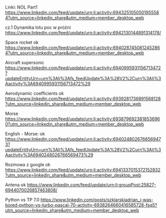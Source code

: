 Linki:
NOL Part1
https://www.linkedin.com/feed/update/urn:li:activity:6943251050501955584?utm_source=linkedin_share&utm_medium=member_desktop_web


cz.1 Dynamika lotu poc w próżni
https://www.linkedin.com/feed/update/urn:li:activity:6942130144891314178/

Space rocket ok 
https://www.linkedin.com/feed/update/urn:li:activity:6940287450812452864?utm_source=linkedin_share&utm_medium=member_desktop_web



Aircraft supersonic 
https://www.linkedin.com/feed/update/urn:li:activity:6940995931156713472?updateEntityUrn=urn%3Ali%3Afs_feedUpdate%3A%28V2%2Curn%3Ali%3Aactivity%3A6940995931156713472%29

Aerodynamic coefficients ok
https://www.linkedin.com/feed/update/urn:li:activity:6939281736891568128?utm_source=linkedin_share&utm_medium=member_desktop_web




Morse
https://www.linkedin.com/feed/update/urn:li:activity:6938796923818536960?utm_source=linkedin_share&utm_medium=member_desktop_web

English - Morse: ok
https://www.linkedin.com/feed/update/urn:li:activity:6940248026766569473?updateEntityUrn=urn%3Ali%3Afs_feedUpdate%3A%28V2%2Curn%3Ali%3Aactivity%3A6940248026766569473%29

Rozmowa z google ok 
https://www.linkedin.com/feed/update/urn:li:activity:6941337015372152832?utm_source=linkedin_share&utm_medium=member_desktop_web


Antena ok
https://www.linkedin.com/feed/update/urn:li:groupPost:25827-6944070026857463808/

Python vs TP 7.0
https://www.linkedin.com/posts/szklarskiadrian_i-was-bored-python-vs-turbo-pascal-70-activity-6938264660416585728-fsq5?utm_source=linkedin_share&utm_medium=member_desktop_web


